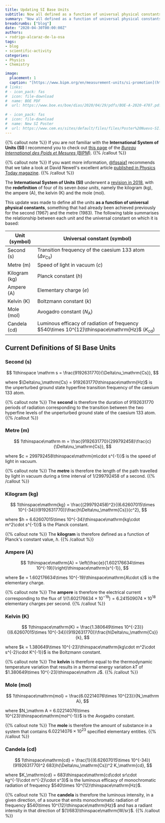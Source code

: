 ```yaml
---
title: Updating SI Base Units
subtitle: Now all defined as a function of universal physical constants
summary: "Now all defined as a function of universal physical constants."
breadcrumbs: ["blog"]
date: "2020-04-30T00:00:00Z"
authors:
- rodrigo-alcaraz-de-la-osa
tags:
- blog
- scientific-activity
categories:
- Physics
- Chemistry

image:
  placement: 1
  caption: "[https://www.bipm.org/en/measurement-units/si-promotion](https://www.bipm.org/en/measurement-units/si-promotion)"
# links:
# - icon_pack: fas
#  icon: file-download
#  name: BOE PDF
#  url: https://www.boe.es/boe/dias/2020/04/29/pdfs/BOE-A-2020-4707.pdf
  
# - icon_pack: fas
#  icon: file-download
#  name: New SI Poster
#  url: https://www.cem.es/sites/default/files/files/Poster%20Nuevo-SI.pdf
---
```


{{% callout note %}}
If you are not familiar with the **International System of Units (SI)** I recommend you to check out [this page](https://www.bipm.org/en/measurement-units/) of the [_Bureau International des Poids et Mesures_ (BIPM)](https://www.bipm.org/en/about-us/).
{{% /callout %}}

{{% callout note %}}
If you want more information, [@fqsaja1](https://twitter.com/fqsaja1/status/1255585201482317830?s=20) recommends that we take a look at David Newell's excellent article [published in Physics Today magazine](https://physicstoday.scitation.org/doi/10.1063/PT.3.2448).
{{% /callout %}}

The **International System of Units (SI)** underwent a [revision in 2018](https://www.bipm.org/en/committees/cg/cgpm/26-2018/resolution-1), with the **redefinition** of four of its seven _base units_, namely the kilogram (kg), the ampere (A), the kelvin (K) and the mole (mol).

This update was made to define all the units **as a function of universal physical constants**, something that had already been achieved previously for the second (1967) and the metre (1983). The following table summarises the relationship between each unit and the universal constant on which it is based:

| Unit (symbol) | Universal constant (symbol)                                             |
| ---------------- | ------------------------------------------------------------------------- |
| Second (s)      | Transition frequency of the caesium 133 atom ($\Delta\nu_\mathrm{Cs}$) |
| Metre (m)        | Speed of light in vacuum ($c$)                                     |
| Kilogram (kg)   | Planck constant ($h$)                                                 |
| Ampere (A)      | Elementary charge ($e$)                                                     |
| Kelvin (K)       | Boltzmann constant ($k$)                                              |
| Mole (mol)        | Avogadro constant ($N_\mathrm A$)                                        |
| Candela (cd)     | Luminous efficacy of radiation of frequency $540\times 10^{12}\thinspace\mathrm{Hz}$ ($K_\mathrm{cd}$) |

## Current Definitions of SI Base Units

### Second (s)

$$
1\thinspace \mathrm s = \frac{9192631770}{\Delta\nu_\mathrm{Cs}},
$$

where $\Delta\nu_\mathrm{Cs} = 9192631770\thinspace\mathrm{Hz}$ is the unperturbed ground state hyperfine transition frequency of the caesium 133 atom.

{{% callout note %}}
The **second** is therefore the duration of 9192631770 periods of radiation corresponding to the transition between the two hyperfine levels of the unperturbed ground state of the caesium 133 atom.
{{% /callout %}}

### Metre (m)
$$
1\thinspace\mathrm m = \frac{9192631770}{299792458}\frac{c}{\Delta\nu_\mathrm{Cs}},
$$

where $c = 299792458\thinspace\mathrm{m\cdot s^{-1}}$ is the speed of light in vacuum.

{{% callout note %}}
The **metre** is therefore the length of the path travelled by light in vacuum during a time interval of 1/299792458 of a second.
{{% /callout %}}

### Kilogram (kg)
$$
1\thinspace\mathrm{kg} = \frac{(299792458)^2}{(6.62607015\times 10^{-34})(9192631770)}\frac{h\Delta\nu_\mathrm{Cs}}{c^2},
$$

where $h = 6.62607015\times 10^{-34}\thinspace\mathrm{kg\cdot m^2\cdot s^{-1}}$ is the Planck constant.

{{% callout note %}}
The **kilogram** is therefore defined as a function of Planck's constant value, $h$.
{{% /callout %}}

### Ampere (A)
$$
1\thinspace\mathrm{A} = \left(\frac{e}{1.602176634\times 10^{-19}}\right)\thinspace\mathrm{s^{-1}},
$$

where $e = 1.602176634\times 10^{-19}\thinspace\mathrm{A\cdot s}$ is the elementary charge.

{{% callout note %}}
The **ampere** is therefore the electrical current corresponding to the flux of $1/(1.602176634\times 10^{-19}) = 6.241509074\times 10^{18}$ elementary charges per second.
{{% /callout %}}

### Kelvin (K)
$$
1\thinspace\mathrm{K} = \frac{1.380649\times 10^{-23}}{(6.62607015\times 10^{-34})(9192631770)}\frac{h\Delta\nu_\mathrm{Cs}}{k},
$$

where $k = 1.380649\times 10^{-23}\thinspace\mathrm{kg\cdot m^2\cdot s^{-2}\cdot K^{-1}}$ is the Boltzmann constant.

{{% callout note %}}
The **kelvin** is therefore equal to the thermodynamic temperature variation that results in a thermal energy variation $kT$ of $1.380649\times 10^{-23}\thinspace\mathrm J$.
{{% /callout %}}

### Mole (mol)
$$
1\thinspace\mathrm{mol} = \frac{6.02214076\times 10^{23}}{N_\mathrm A},
$$

where $N_\mathrm A = 6.02214076\times 10^{23}\thinspace\mathrm{mol^{-1}}$ is the Avogadro constant.

{{% callout note %}}
The **mole** is therefore the amount of substance in a system that contains $6.02214076\times 10^{23}$ specified elementary entities.
{{% /callout %}}

### Candela (cd)
$$
1\thinspace\mathrm{cd} = \frac{1}{(6.62607015\times 10^{-34})(9192631770)^2 683}h(\Delta\nu_\mathrm{Cs})^2 K_\mathrm{cd},
$$

where $K_\mathrm{cd} = 683\thinspace\mathrm{cd\cdot sr\cdot kg^{-1}\cdot m^{-2}\cdot s^3}$ is the luminous efficacy of monochromatic radiation of frequency $540\times 10^{12}\thinspace\mathrm{Hz}$.

{{% callout note %}}
The **candela** is therefore the luminous intensity, in a given direction, of a source that emits monochromatic radiation of frequency $540\times 10^{12}\thinspace\mathrm{Hz}$ and has a radiant intensity in that direction of $(1/683)\thinspace\mathrm{W/sr}$.
{{% /callout %}}